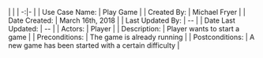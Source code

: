 | |
| -:|- |
| Use Case Name: | Play Game |
| Created By: | Michael Fryer |
| Date Created: | March 16th, 2018 |
| Last Updated By: | -- |
| Date Last Updated: | -- |
| Actors: | Player |
| Description: | Player wants to start a game |
| Preconditions: | The game is already running |
| Postconditions: | A new game has been started with a certain difficulty |
